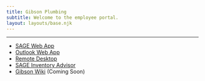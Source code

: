 ```yaml
---
title: Gibson Plumbing
subtitle: Welcome to the employee portal.
layout: layouts/base.njk
---
```

---
- [SAGE Web App](https://qa.gibsonplumbing.com/GibsonQA)
- [Outlook Web App](https://mail.gibsonplumbing.com/owa)
- [Remote Desktop](https://control.itsupport247.net)
- [SAGE Inventory Advisor](https://gibsonplumbing.sageinvadv.net)
- [Gibson Wiki](https://wiki.gibsonplumbing.com) (Coming Soon)
